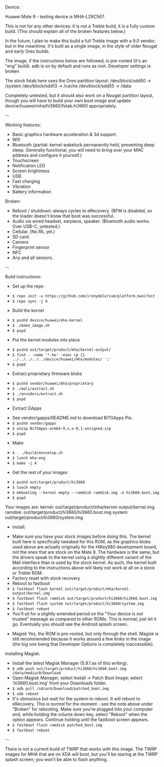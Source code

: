 Device:

Huawei Mate 9 - testing device is MHA-L29C567.

This is not for any other devices: it is not a Treble build, it is a fully custom build. (This
should explain all of the broken features below.)

In the future, I plan to make this build a full Treble image with a 9.0 vendor, but in the meantime,
it's built as a single image, in the style of older Nougat and early Oreo builds.

The image, if the instructions below are followed, is pre-rooted (it's an "eng" build). adb is on
by default and runs as root. Developer settings is broken

The stock fstab here uses the Oreo partition layout:
/dev/block/sdd50 -> /system
/dev/block/sdd13 -> /cache
/dev/block/sdd55 -> /data

Completely untested, but it should also work on a Nougat partition layout, though you
will have to build your own boot image and update device/huawei/mha/hi3660/fstab.hi3660
appropriately.

--

Working features:

- Basic graphics hardware acceleration & 3d support.
- Wifi
- Bluetooth (partial: kernel wakelock permanently held, preventing deep sleep. Generally functional,
  you will need to bring over your MAC address and configure it yourself.)
- Touchscreen
- Notification LED
- Screen brightness
- USB
- Fast charging
- Vibration
- Battery information

Broken:

- Reboot / shutdown: always cycles to eRecovery. (BFM is disabled, so the loader doesn't know that
  boot was successful.
- Audio via wired headset, earpiece, speaker. (Bluetooth audio works. Over USB-C, untested.)
- Cellular. (No RIL yet.)
- SD card.
- Camera
- Fingerprint sensor
- NFC
- Any and all sensors.

--

Build instructions:

* Set up the repo
- `$ repo init -u https://github.com/ironydelerium/platform_manifest`
- `$ repo sync -j 4`

* Build the kernel
- `$ pushd device/huawei/mha-kernel`
- `$ ./make_image.sh`
- `$ popd`

* Put the kernel modules into place
- `$ pushd out/target/product/mha/kernel-output/`
- `$ find . -name '*.ko' -exec cp {} ../../../../../device/huawei/mha/modules/ ';'`
- `$ popd`

* Extract proprietary firmware blobs
- `$ pushd vendor/huawei/mha/proprietary`
- `$ ./mali/extract.sh`
- `$ ./encoders/extract.sh`
- `$ popd`

* Extract GApps
- See vendor/gapps/README.md to download BiTGApps Pie.
- `$ pushd vendor/gapps`
- `$ unzip BiTGApps-arm64-9.x.x-0.1-unsigned.zip`
- `$ popd`

* Make
- `$ . ./build/envsetup.sh`
- `$ lunch mha-eng`
- `$ make -j 4`

* Get the rest of your images
- `$ pushd out/target/product/hi3660`
- `$ touch empty`
- `$ mkbootimg --kernel empty --ramdisk ramdisk.img -o hi3660.boot.img`
- `$ popd`

Your images are:
kernel:  out/target/product/mha/kernel-output/kernel.img
ramdisk: out/target/product/hi3660/hi3660.boot.img
system:  out/target/product/hi3660/system.img

* Install:
- Make sure you have your stock images before doing this. The kernel
  built here is specifically tweaked for this ROM, as the graphics blobs
  used above are actually originally for the HiKey960 development board,
  not the ones that are stock on the Mate 9. The hardware is the same,
  but the drivers speak to the kernel using a slightly different variant
  of the Mali interface than is used by the stock kernel. As such, the
  kernel built according to the instructions above will likely not work 
  at all on a stock or Treble ROM.
- Factory reset with stock recovery
- Reboot to fastboot
- `$ fastboot flash kernel out/target/product/mha/kernel-output/kernel.img`
- `$ fastboot flash ramdisk out/target/product/hi3660/hi3660.boot.img`
- `$ fastboot flash system out/target/product/hi3660/system.img`
- `$ fastboot reboot`
- You'll sit for a slightly extended period on the "Your device is not trusted"
  message as compared to other ROMs. This is normal; just let it go. Eventually
  you should see the Android splash screen.

* Magisk
Yes, the ROM is pre-rooted, but only through the shell. Magisk is still recommended 
because it works around a few kinks in the image (the big one being that Developer
Options is completely inaccessible).

Installing Magisk:
- Install the latest Magisk Manager (5.9.1 as of this writing).
- `$ adb push out/target/product/hi3660/hi3660.boot.img /data/media/0/Download`
- Open Magisk Manager, select Install -> Patch Boot Image; select 'hi3660.boot.img' 
  from your Downloads folder.
- `$ adb pull /sdcard/Download/patched_boot.img`
- `$ adb reboot`
- It's obnoxious but wait for the system to reboot. It will reboot to eRecovery.
  _This is normal_ for the moment - see the note above under "Broken" for rebooting.
  Make sure you're plugged into your computer and, while holding the volume down key, 
  select "Reboot" when the option appears. Continue holding until the fastboot screen
  appears.
- `$ fastboot flash ramdisk patched_boot.img`
- `$ fastboot reboot`

--

There is not a current build of TWRP that works with this image. The TWRP
images for MHA that are on XDA will boot, but you'll be staring at the
TWRP splash screen; you won't be able to flash anything.

